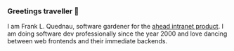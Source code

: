 ### Greetings traveller 👋

I am Frank L. Quednau, software gardener for the [ahead intranet product](https://aheadintranet.com). I am doing software dev professionally since the year 2000 and love dancing between web frontends and their immediate backends.

